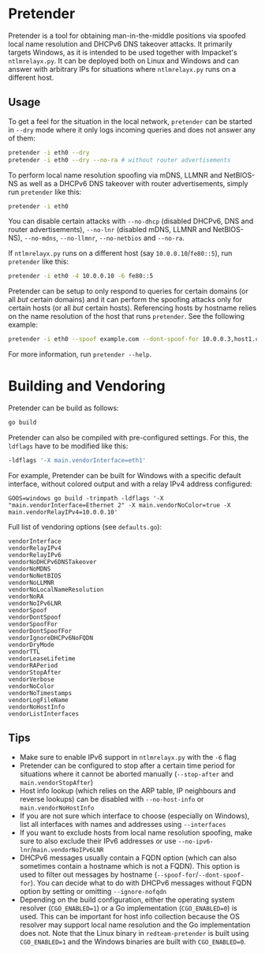 # Pretender

Pretender is a tool for obtaining man-in-the-middle positions via spoofed local
name resolution and DHCPv6 DNS takeover attacks. It primarily targets Windows,
as it is intended to be used together with Impacket's `ntlmrelayx.py`. It can be
deployed both on Linux and Windows and can answer with arbitrary IPs for
situations where `ntlmrelayx.py` runs on a different host.

## Usage

To get a feel for the situation in the local network, `pretender` can be started
in `--dry` mode where it only logs incoming queries and does not answer any of
them:

```sh
pretender -i eth0 --dry
pretender -i eth0 --dry --no-ra # without router advertisements
```

To perform local name resolution spoofing via mDNS, LLMNR and NetBIOS-NS as well
as a DHCPv6 DNS takeover with router advertisements, simply run `pretender` like
this:

```sh
pretender -i eth0
```

You can disable certain attacks with `--no-dhcp` (disabled DHCPv6, DNS and
router advertisements), `--no-lnr` (disabled mDNS, LLMNR and NetBIOS-NS),
`--no-mdns`, `--no-llmnr`, `--no-netbios` and `--no-ra`.

If `ntlmrelayx.py` runs on a different host (say `10.0.0.10`/`fe80::5`), run
`pretender` like this:

```sh
pretender -i eth0 -4 10.0.0.10 -6 fe80::5
```

Pretender can be setup to only respond to queries for certain domains (or all
_but_ certain domains) and it can perform the spoofing attacks only for certain
hosts (or all _but_ certain hosts). Referencing hosts by hostname relies on the
name resolution of the host that runs `pretender`. See the following example:

```sh
pretender -i eth0 --spoof example.com --dont-spoof-for 10.0.0.3,host1.corp,fe80::f --ignore-nofqdn
```

For more information, run `pretender --help`.

# Building and Vendoring

Pretender can be build as follows:

```sh
go build
```

Pretender can also be compiled with pre-configured settings. For this, the
`ldflags` have to be modified like this:

```sh
-ldflags '-X main.vendorInterface=eth1'
```

For example, Pretender can be built for Windows with a specific default
interface, without colored output and with a relay IPv4 address configured:

```
GOOS=windows go build -trimpath -ldflags '-X "main.vendorInterface=Ethernet 2" -X main.vendorNoColor=true -X main.vendorRelayIPv4=10.0.0.10'
```

Full list of vendoring options (see `defaults.go`):

```
vendorInterface
vendorRelayIPv4
vendorRelayIPv6
vendorNoDHCPv6DNSTakeover
vendorNoMDNS
vendorNoNetBIOS
vendorNoLLMNR
vendorNoLocalNameResolution
vendorNoRA
vendorNoIPv6LNR
vendorSpoof
vendorDontSpoof
vendorSpoofFor
vendorDontSpoofFor
vendorIgnoreDHCPv6NoFQDN
vendorDryMode
vendorTTL
vendorLeaseLifetime
vendorRAPeriod
vendorStopAfter
vendorVerbose
vendorNoColor
vendorNoTimestamps
vendorLogFileName
vendorNoHostInfo
vendorListInterfaces
```

## Tips

- Make sure to enable IPv6 support in `ntlmrelayx.py` with the `-6` flag
- Pretender can be configured to stop after a certain time period for situations
  where it cannot be aborted manually (`--stop-after` and
  `main.vendorStopAfter`)
- Host info lookup (which relies on the ARP table, IP neighbours and reverse
  lookups) can be disabled with `--no-host-info` or `main.vendorNoHostInfo`
- If you are not sure which interface to choose (especially on Windows), list
  all interfaces with names and addresses using `--interfaces`
- If you want to exclude hosts from local name resolution spoofing, make sure to
  also exclude their IPv6 addresses or use `--no-ipv6-lnr`/`main.vendorNoIPv6LNR`
- DHCPv6 messages usually contain a FQDN option (which can also sometimes
  contain a hostname which is not a FQDN). This option is used to filter out
  messages by hostname (`--spoof-for`/`--dont-spoof-for`). You can decide what
  to do with DHCPv6 messages without FQDN option by setting or omitting
  `--ignore-nofqdn`
- Depending on the build configuration, either the operating system resolver
  (`CGO_ENABLED=1`) or a Go implementation (`CGO_ENABLED=0`) is used. This can
  be important for host info collection because the OS resolver may support
  local name resolution and the Go implementation does not. Note that the Linux
  binary in `redteam-pretender` is built using `CGO_ENABLED=1` and the Windows
  binaries are built with `CGO_ENABLED=0`.

